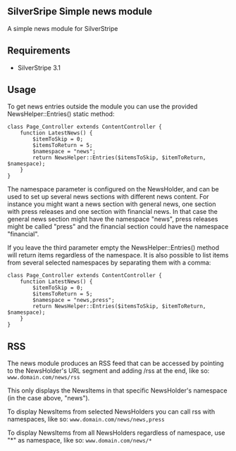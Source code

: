 ## SilverSripe Simple news module

A simple news module for SilverStripe

## Requirements

* SilverStripe 3.1

## Usage

To get news entries outside the module you can use the provided NewsHelper::Entries() static method:

	class Page_Controller extends ContentController {
		function LatestNews() {
			$itemToSkip = 0;
			$itemsToReturn = 5;
			$namespace = "news";
			return NewsHelper::Entries($itemsToSkip, $itemToReturn, $namespace);
		}
	}

The namespace parameter is configured on the NewsHolder, and can be used to set up several news sections with different
news content. For instance you might want a news section with general news, one section with press releases and one
section with financial news. In that case the general news section might have the namespace "news", press releases might
be called "press" and the financial section could have the namespace "financial".

If you leave the third parameter empty the NewsHelper::Entries() method will return items regardless of the namespace.
It is also possible to list items from several selected namespaces by separating them with a comma:

	class Page_Controller extends ContentController {
		function LatestNews() {
			$itemToSkip = 0;
			$itemsToReturn = 5;
			$namespace = "news,press";
			return NewsHelper::Entries($itemsToSkip, $itemToReturn, $namespace);
		}
	}

## RSS

The news module produces an RSS feed that can be accessed by pointing to the NewsHolder's URL segment and adding /rss at
the end, like so: `www.domain.com/news/rss`

This only displays the NewsItems in that specific NewsHolder's namespace (in the case above, "news").

To display NewsItems from selected NewsHolders you can call rss with namespaces, like so: `www.domain.com/news/news,press`

To display NewsItems from all NewsHolders regardless of namespace, use "*" as namespace, like so: `www.domain.com/news/*`
